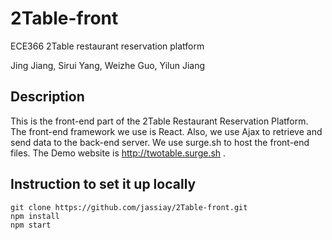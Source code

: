 # 2Table-front
ECE366 2Table restaurant reservation platform

Jing Jiang,
Sirui Yang,
Weizhe Guo,
Yilun Jiang

## Description
This is the front-end part of the 2Table Restaurant Reservation Platform. The front-end framework we use is React. Also, we use Ajax to retrieve and send data to the back-end server. We use surge.sh to host the front-end files. The Demo website is http://twotable.surge.sh .

## Instruction to set it up locally
```
git clone https://github.com/jassiay/2Table-front.git
npm install
npm start
```
